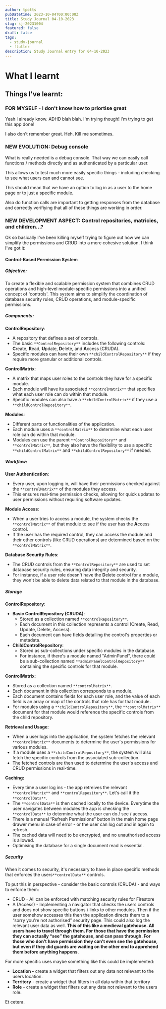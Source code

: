 ```yaml
---
author: tpotts
pubDatetime: 2023-10-04T00:00:00Z
title: Study Journal 04-10-2023
slug: sj-20231004
featured: false
draft: false
tags:
  - study-journal
  - flutter
description: Study Journal entry for 04-10-2023
---
```


# What I learnt

## Things I've learnt:

### FOR MYSELF - I don't know how to priortise great

Yeah I already know. ADHD blah blah. I'm trying though! I'm trying to get this app done!

I also don't remember great. Heh. Kill me sometimes.

### NEW EVOLUTION: Debug console

What is really needed is a debug console. That way we can easily call functions / methods directly and as authenticated by a particular user.

This allows us to test much more easily specific things - including checking to see what users can and cannot see.

This should mean that we have an option to log in as a user to the home page or to just a specific module.

Also do function calls are important to getting responses from the database and correctly verifiying that all of these things are working in order.

### NEW DEVELOPMENT ASPECT: Control repositories, matricies, and children…?

Ok so basically I've been killing myself trying to figure out how we can simplify the permissions and CRUD into a more cohesive solution. I think I've got it:

#### **Control-Based Permission System**

##### **Objective**:

To create a flexible and scalable permission system that combines CRUD operations and high-level module-specific permissions into a unified concept of 'controls'. This system aims to simplify the coordination of database security rules, CRUD operations, and module-specific permissions.

##### **Components**:

**ControlRepository**:

- A repository that defines a set of controls.
- The basic `**ControlRepository**` includes the following controls: **C**reate, **R**ead, **U**pdate, **D**elete, and **A**ccess (CRUDA).
- Specific modules can have their own `**childControlRepository**` if they require more granular or additional controls.

**ControlMatrix**:

- A matrix that maps user roles to the controls they have for a specific module.
- Each module will have its associated `**controlMatrix**` that specifies what each user role can do within that module.
- Specific modules can also have a `**childControlMatrix**` if they use a `**childControlRepository**`.

**Modules**:

- Different parts or functionalities of the application.
- Each module uses a `**controlMatrix**` to determine what each user role can do within that module.
- Modules can use the parent `**ControlRepository**` and `**controlMatrix**`, but they also have the flexibility to use a specific `**childControlMatrix**` and `**childControlRepository**` if needed.

##### **Workflow**:

**User Authentication**:

- Every user, upon logging in, will have their permissions checked against the `**controlMatrix**` of the modules they access.
- This ensures real-time permission checks, allowing for quick updates to user permissions without requiring software updates.

**Module Access**:

- When a user tries to access a module, the system checks the `**controlMatrix**` of that module to see if the user has the **A**ccess control.
- If the user has the required control, they can access the module and their other controls (like CRUD operations) are determined based on the `**controlMatrix**`.

**Database Security Rules**:

- The CRUD controls from the `**ControlRepository**` are used to set database security rules, ensuring data integrity and security.
- For instance, if a user role doesn't have the **D**elete control for a module, they won't be able to delete data related to that module in the database.

##### Storage

**ControlRepository**:

- **Basic ControlRepository (CRUDA)**:
  - Stored as a collection named `**controlRepository**`.
  - Each document in this collection represents a control (Create, Read, Update, Delete, Access).
  - Each document can have fields detailing the control's properties or metadata.
- **ChildControlRepository**:
  - Stored as sub-collections under specific modules in the database.
  - For instance, if there's a module named "AdminPanel", there could be a sub-collection named `**adminPanelControlRepository**` containing the specific controls for that module.

**ControlMatrix**:

- Stored as a collection named `**controlMatrix**`.
- Each document in this collection corresponds to a module.
- Each document contains fields for each user role, and the value of each field is an array or map of the controls that role has for that module.
- For modules using a `**childControlRepository**`, the `**controlMatrix**` document for that module would reference the specific controls from the child repository.

**Retrieval and Usage:**

- When a user logs into the application, the system fetches the relevant `**controlMatrix**` documents to determine the user's permissions for various modules.
- If a module uses a `**childControlRepository**`, the system will also fetch the specific controls from the associated sub-collection.
- The fetched controls are then used to determine the user's access and CRUD permissions in real-time.

**Caching:**

- Every time a user log ins - the app retreives the relevant `**controlMatrix**` and `**controlRepository**`. Let's call it the `**controlData**`.
- The `**controlData**` is then cached locally to the device. Everytime the user navigates between modules the app is checking the `**controlData**` to determine what the user can do / see / access.
- There is a manual “Refresh Permissions” button in the main home page drawer menu in case of error - or the user can log out and in again to refresh.
- The cached data will need to be encrypted, and no unauthorised access is allowed.
- Optimising the database for a single document read is essential.

##### Security

When it comes to security, it's necessary to have in place specific methods that enforces the users`**controlData**` controls.

To put this in perspective - consider the basic controls (CRUDA) - and ways to enforce them:

- CRUD - All can be enforced with matching security rules for Firestore
- A (Access) - Implementing a navigator that checks the users controls and does not show specific buttons / links to other modules. Then if the user somehow accesses this then the application directs them to a “sorry you're not authorised” security page. This could also log the relevant user data as well. **This of this like a medieval gatehouse. All users have to travel through them. For those that have the permission they can actually “see” the gatehouse, and can pass through. For those who don't have permission they can't even see the gatehouse, but even if they did guards are waiting on the other end to apprehend them before anything happens.**

For more specific uses maybe something like this could be implemented:

- **Location -** create a widget that filters out any data not relevant to the users location.
- **Territory** \- create a widget that filters in all data within that territory
- **Role** \- create a widget that filters out any data not relevant to the users role.

Et cetera.
